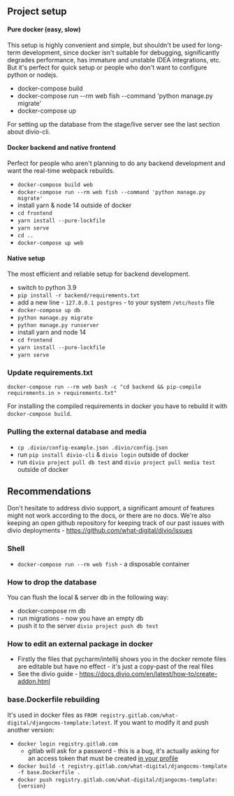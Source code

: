 Project setup
-------------------------------------------------------------------------------

#### Pure docker (easy, slow)

This setup is highly convenient and simple, but shouldn't be used for long-term development, since docker isn't suitable for debugging, significantly degrades performance, has immature and unstable IDEA integrations, etc. But it's perfect for quick setup or people who don't want to configure python or nodejs.

- docker-compose build
- docker-compose run --rm web fish --command 'python manage.py migrate'
- docker-compose up

For setting up the database from the stage/live server see the last section about divio-cli.

#### Docker backend and native frontend

Perfect for people who aren't planning to do any backend development and want the real-time webpack rebuilds.

- `docker-compose build web`
- `docker-compose run --rm web fish --command 'python manage.py migrate'`
- install yarn & node 14 outside of docker
- `cd frontend`
- `yarn install --pure-lockfile`
- `yarn serve`
- `cd ..`
- `docker-compose up web`

#### Native setup

The most efficient and reliable setup for backend development.

- switch to python 3.9
- `pip install -r backend/requirements.txt`
- add a new line - `127.0.0.1 postgres` - to your system `/etc/hosts` file
- `docker-compose up db`
- `python manage.py migrate`
- `python manage.py runserver`
- install yarn and node 14
- `cd frontend`
- `yarn install --pure-lockfile`
- `yarn serve`

### Update requirements.txt

`docker-compose run --rm web bash -c "cd backend && pip-compile requirements.in > requirements.txt"`

For installing the compiled requirements in docker you have to rebuild it with `docker-compose build`.

### Pulling the external database and media

- `cp .divio/config-example.json .divio/config.json`
- run `pip install divio-cli` & `divio login` outside of docker
- run `divio project pull db test` and `divio project pull media test` outside of docker


Recommendations
-------------------------------------------------------------------------------

Don't hesitate to address divio support, a significant amount of features might not work according to the docs, or there are no docs. We're also keeping an open github repository for keeping track of our past issues with divio deployments - https://github.com/what-digital/divio/issues

### Shell
- `docker-compose run --rm web fish` - a disposable container

### How to drop the database
You can flush the local & server db in the following way:
- docker-compose rm db
- run migrations - now you have an empty db
- push it to the server `divio project push db test`

### How to edit an external package in docker
- Firstly the files that pycharm/intellij shows you in the docker remote files are editable but have no effect - it's just a copy-past of the real files
- See the divio guide - https://docs.divio.com/en/latest/how-to/create-addon.html

### base.Dockerfile rebuilding

It's used in docker files as `FROM registry.gitlab.com/what-digital/djangocms-template:latest`. If you want to modify it and push another version:

- `docker login registry.gitlab.com`
    - gitlab will ask for a password - this is a bug, it's actually asking for an access token that must be created [in your profile](https://gitlab.com/profile/personal_access_tokens)
- `docker build -t registry.gitlab.com/what-digital/djangocms-template -f base.Dockerfile .`
- `docker push registry.gitlab.com/what-digital/djangocms-template:{version}`
